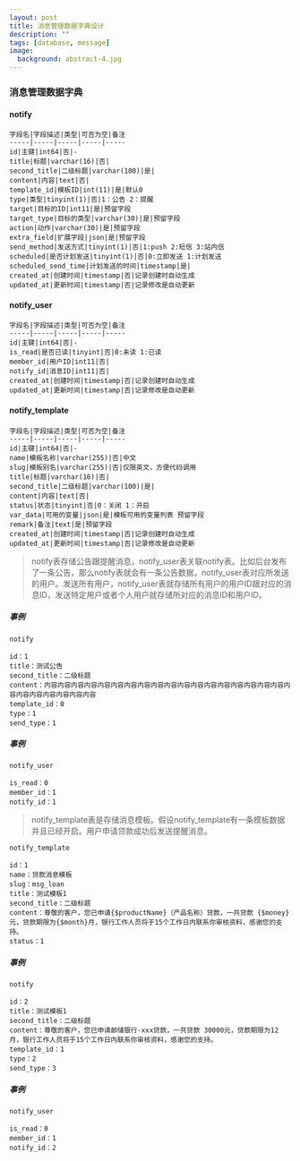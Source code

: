 ```yaml
---
layout: post
title: 消息管理数据字典设计
description: ""
tags: [database, message]
image:
  background: abstract-4.jpg
---
```


### 消息管理数据字典

#### notify
	字段名|字段描述|类型|可否为空|备注
	-----|-----|-----|-----|-----
	id|主键|int64|否|-
	title|标题|varchar(16)|否|
	second_title|二级标题|varchar(100)|是|
	content|内容|text|否|
	template_id|模板ID|int(11)|是|默认0
	type|类型|tinyint(1)|否|1：公告 2：提醒
	target|目标的ID|int11|是|预留字段
	target_type|目标的类型|varchar(30)|是|预留字段
	action|动作|varchar(30)|是|预留字段
	extra_field|扩展字段|json|是|预留字段
	send_method|发送方式|tinyint(1)|否|1:push 2:短信 3:站内信
	scheduled|是否计划发送|tinyint(1)|否|0:立即发送 1:计划发送
	scheduled_send_time|计划发送的时间|timestamp|是|
	created_at|创建时间|timestamp|否|记录创建时自动生成
	updated_at|更新时间|timestamp|否|记录修改是自动更新

#### notify_user
	字段名|字段描述|类型|可否为空|备注
	-----|-----|-----|-----|-----
	id|主键|int64|否|-
	is_read|是否已读|tinyint|否|0:未读 1:已读
	member_id|用户ID|int11|否|
	notify_id|消息ID|int11|否|
	created_at|创建时间|timestamp|否|记录创建时自动生成
	updated_at|更新时间|timestamp|否|记录修改是自动更新

#### notify_template
	字段名|字段描述|类型|可否为空|备注
	-----|-----|-----|-----|-----
	id|主键|int64|否|-
	name|模板名称|varchar(255)|否|中文
	slug|模板别名|varchar(255)|否|仅限英文，方便代码调用
	title|标题|varchar(16)|否|
	second_title|二级标题|varchar(100)|是|
	content|内容|text|否|
	status|状态|tinyint|否|0：关闭 1：开启
	var_data|可用的变量|json|是|模板可用的变量列表 预留字段
	remark|备注|text|是|预留字段
	created_at|创建时间|timestamp|否|记录创建时自动生成
	updated_at|更新时间|timestamp|否|记录修改是自动更新


> notify表存储公告跟提醒消息，notify_user表关联notify表。比如后台发布了一条公告，那么notify表就会有一条公告数据，notify_user表对应所发送的用户。发送所有用户，notify_user表就存储所有用户的用户ID跟对应的消息ID，发送特定用户或者个人用户就存储所对应的消息ID和用户ID。

##### 事例
	notify

	id：1
	title：测试公告
	second_title：二级标题
	content：内容内容内容内容内容内容内容内容内容内容内容内容内容内容内容内容内容内容内容内容内容内容内容内容内容
	template_id：0
	type：1
	send_type：1


##### 事例
	notify_user

	is_read：0
	member_id：1
	notify_id：1


> notify_template表是存储消息模板。假设notify_template有一条模板数据并且已经开启。用户申请贷款成功后发送提醒消息。


	notify_template

	id：1
	name：贷款消息模板
	slug：msg_loan
	title：测试模板1
	second_title：二级标题
	content：尊敬的客户，您已申请{$productName}（产品名称）贷款，一共贷款 {$money}元，贷款期限为{$month}月，银行工作人员将于15个工作日内联系你审核资料，感谢您的支持。
	status：1

##### 事例

	notify

	id：2
	title：测试模板1
	second_title：二级标题
	content：尊敬的客户，您已申请邮储银行-xxx贷款，一共贷款 30000元，贷款期限为12月，银行工作人员将于15个工作日内联系你审核资料，感谢您的支持。
	template_id：1
	type：2
	send_type：3


##### 事例
	notify_user

	is_read：0
	member_id：1
	notify_id：2
